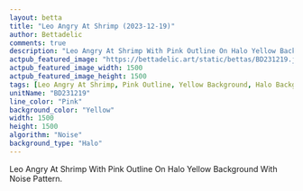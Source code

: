 ```yaml
---
layout: betta
title: "Leo Angry At Shrimp (2023-12-19)"
author: Bettadelic
comments: true
description: "Leo Angry At Shrimp With Pink Outline On Halo Yellow Background With Noise Pattern."
actpub_featured_image: "https://bettadelic.art/static/bettas/BD231219.jpg"
actpub_featured_image_width: 1500
actpub_featured_image_height: 1500
tags: [Leo Angry At Shrimp, Pink Outline, Yellow Background, Halo Background Pattern, Noise Pattern, December 2023]
unitName: "BD231219"
line_color: "Pink"
background_color: "Yellow"
width: 1500
height: 1500
algorithm: "Noise"
background_type: "Halo"
---
```


Leo Angry At Shrimp With Pink Outline On Halo Yellow Background With Noise Pattern.
